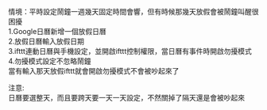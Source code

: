 情境：平時設定鬧鐘一週幾天固定時間會響，但有時候那幾天放假會被鬧鐘叫醒很困擾  
1.Google日曆新增一個放假日曆  
2.放假日曆輸入放假日期  
3.ifttt連動日曆與手機設定，並開啟ifttt控制權限，當日曆有事件時開啟勿擾模式  
4.勿擾模式設定不忽略鬧鐘  
當有輸入那天放假ifttt就會開啟勿擾模式不會被吵起來了  

注意:  
日曆要選整天，而且要跨天要一天一天設定，不然關掉了隔天還是會被吵起來  
